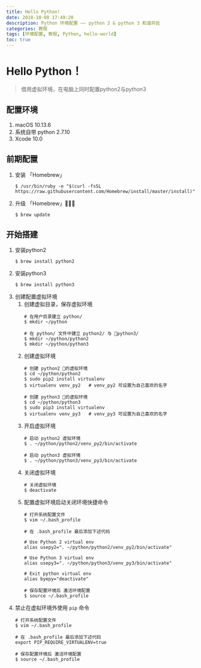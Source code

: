 ```yaml
---
title: Hello Python!
date: 2018-10-08 17:49:20
description: Python 环境配置 —— python 2 & python 3 和谐共处
categories: 教程
tags: [环境配置, 教程, Python, hello-world]
toc: true
---
```


# Hello Python！

> 借用虚拟环境，在电脑上同时配置python2与python3

## 配置环境

1. macOS 10.13.6
2. 系统自带 python 2.7.10
3. Xcode 10.0

## 前期配置

1. 安装 「Homebrew」
    ```shell
    $ /usr/bin/ruby -e "$(curl -fsSL https://raw.githubusercontent.com/Homebrew/install/master/install)"
    ```
2. 升级 「Homebrew」
    ```shell
    $ brew update
    ```

## 开始搭建

1. 安装python2
    ```shell
    $ brew install python2
    ```
2. 安装python3
    ```shell
    $ brew install python3
    ```
3. 创建配置虚拟环境
    1. 创建虚拟目录，保存虚拟环境
        ```shell
        # 在用户目录建立 python/
        $ mkdir ~/python

        # 在 python/ 文件中建立 python2/ 与 python3/
        $ mkdir ~/python/python2
        $ mkdir ~/python/python3
        ```
    2. 创建虚拟环境
        ```shell
        # 创建 python2 的虚拟环境
        $ cd ~/python/python2
        $ sudo pip2 install virtualenv
        $ virtualenv venv_py2   # venv_py2 可设置为自己喜欢的名字
        ```
        ```shell
        # 创建 python3 的虚拟环境
        $ cd ~/python/python3
        $ sudo pip3 install virtualenv
        $ virtualenv venv_py3   # venv_py3 可设置为自己喜欢的名字
        ```
    3. 开启虚拟环境
        ```shell
        # 启动 python2 虚拟环境
        $ . ~/python/python2/venv_py2/bin/activate   
        ```
        ```shell
        # 启动 python3 虚拟环境
        $ . ~/python/python3/venv_py3/bin/activate   
        ```
    4. 关闭虚拟环境
        ```shell
        # 关闭虚拟环境
        $ deactivate 
        ```
    5. 配置虚拟环境启动关闭环境快捷命令
        ```shell
        # 打开系统配置文件
        $ vim ~/.bash_profile
        ```
        ```shell
        # 在 .bash_profile 最后添加下述代码

        # Use Python 2 virtual env
        alias usepy2=". ~/python/python2/venv_py2/bin/activate"

        # Use Python 3 virtual env
        alias usepy3=". ~/python/python3/venv_py3/bin/activate"

        # Exit python virtual env
        alias byepy="deactivate"
        ```
        ```shell
        # 保存配置环境后 激活环境配置
        $ source ~/.bash_profile
        ```
4. 禁止在虚拟环境外使用 `pip` 命令
    ```shell
    # 打开系统配置文件
    $ vim ~/.bash_profile
    ```
    ```shell
    # 在 .bash_profile 最后添加下述代码
    export PIP_REQUIRE_VIRTUALENV=true
    ```
    ```shell
    # 保存配置环境后 激活环境配置
    $ source ~/.bash_profile
    ```
